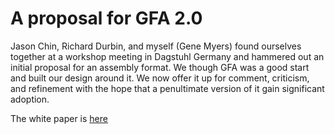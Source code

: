 # A proposal for GFA 2.0

Jason Chin, Richard Durbin, and myself (Gene Myers) found ourselves together at a workshop
meeting in Dagstuhl Germany and hammered out an initial proposal for an assembly format.
We though GFA was a good start and built our design around it.  We now offer it up for
comment, criticism, and refinement with the hope that a penultimate version of it gain
significant adoption.

The white paper is [here](GFA2-spec.md)
